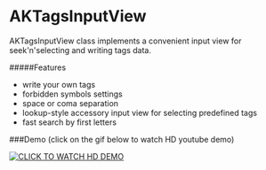 AKTagsInputView
===============
AKTagsInputView class implements a convenient input view for seek'n'selecting and writing tags data.

#####Features
- write your own tags
- forbidden symbols settings
- space or coma separation
- lookup-style accessory input view for selecting predefined tags
- fast search by first letters


###Demo
(click on the gif below to watch HD youtube demo)


[![CLICK TO WATCH HD DEMO](http://cdn.makeagif.com/media/6-01-2014/anzpi7.gif)](http://www.youtube.com/watch?v=WURx-ZjOATQ)




